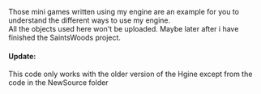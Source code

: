 Those mini games written using my engine are an example for you to understand the different ways to use my engine.  
All the objects used here won't be uploaded. Maybe later after i have finished the SaintsWoods project. 

#### Update: 
This code only works with the older version of the Hgine except from the code in the NewSource folder
